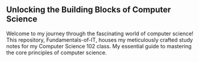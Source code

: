 ## Unlocking the Building Blocks of Computer Science

Welcome to my journey through the fascinating world of computer science! This repository, Fundamentals-of-IT, houses my meticulously crafted study notes for my Computer Science 102 class. My essential guide to mastering the core principles of computer science.
